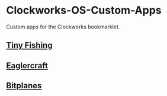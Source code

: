 # Clockworks-OS-Custom-Apps
Custom apps for the Clockworks bookmarklet.

## [Tiny Fishing](https://l413.github.io/Clockworks-OS-Custom-Apps/tinyfishingapp.js)
## [Eaglercraft](https://l413.github.io/Clockworks-OS-Custom-Apps/eaglercraftapp.js)
## [Bitplanes](https://l413.github.io/Clockworks-OS-Custom-Apps/bitplanesapp.js)
